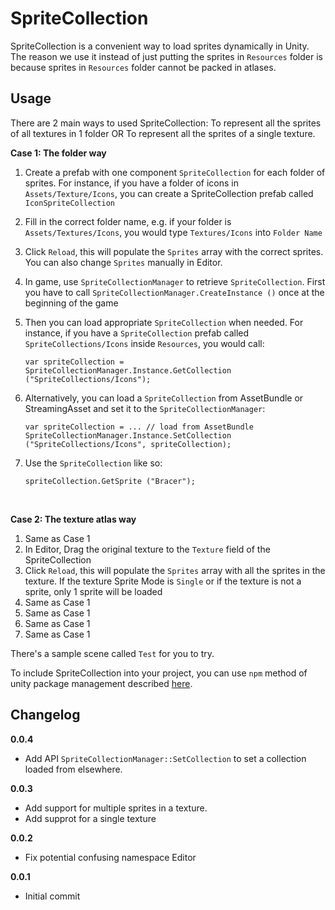# SpriteCollection

SpriteCollection is a convenient way to load sprites dynamically in Unity. The reason we use it instead of just putting the sprites in `Resources` folder is because sprites in `Resources` folder cannot be packed in atlases.

## Usage

There are 2 main ways to used SpriteCollection: To represent all the sprites of all textures in 1 folder OR To represent all the sprites of a single texture.

**Case 1: The folder way**

1. Create a prefab with one component `SpriteCollection` for each folder of sprites. For instance, if you have a folder of icons in `Assets/Texture/Icons`, you can create a SpriteCollection prefab called `IconSpriteCollection`
2. Fill in the correct folder name, e.g. if your folder is `Assets/Textures/Icons`, you would type `Textures/Icons` into `Folder Name`
3. Click `Reload`, this will populate the `Sprites` array with the correct sprites. You can also change `Sprites` manually in Editor.
4. In game, use `SpriteCollectionManager` to retrieve `SpriteCollection`. First you have to call `SpriteCollectionManager.CreateInstance ()` once at the beginning of the game
5. Then you can load appropriate `SpriteCollection` when needed. For instance, if you have a `SpriteCollection` prefab called `SpriteCollections/Icons` inside `Resources`, you would call:

    ```
    var spriteCollection = SpriteCollectionManager.Instance.GetCollection ("SpriteCollections/Icons");
    ```
6. Alternatively, you can load a `SpriteCollection` from AssetBundle or StreamingAsset and set it to the `SpriteCollectionManager`:
    ```
    var spriteCollection = ... // load from AssetBundle
    SpriteCollectionManager.Instance.SetCollection ("SpriteCollections/Icons", spriteCollection);
    ```
7. Use the `SpriteCollection` like so:

    ```
    spriteCollection.GetSprite ("Bracer");
    ```

<br/>

**Case 2: The texture atlas way**

1. Same as Case 1
2. In Editor, Drag the original texture to the `Texture` field of the SpriteCollection
3. Click `Reload`, this will populate the `Sprites` array with all the sprites in the texture. If the texture Sprite Mode is `Single` or if the texture is not a sprite, only 1 sprite will be loaded
4. Same as Case 1
5. Same as Case 1
6. Same as Case 1
7. Same as Case 1


There's a sample scene called `Test` for you to try.


To include SpriteCollection into your project, you can use `npm` method of unity package management described [here](https://github.com/minhhh/UBootstrap).

## Changelog

**0.0.4**

* Add API `SpriteCollectionManager::SetCollection` to set a collection loaded from elsewhere.

**0.0.3**

* Add support for multiple sprites in a texture.
* Add supprot for a single texture

**0.0.2**

* Fix potential confusing namespace Editor

**0.0.1**

* Initial commit

<br/>

